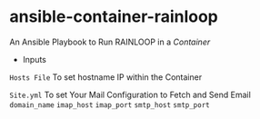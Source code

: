 # ansible-container-rainloop


An Ansible Playbook to Run RAINLOOP in a *Container* 

* Inputs 

```Hosts File```
To set hostname IP within the Container 


```Site.yml``` 
To set Your Mail Configuration to Fetch and Send Email 
`domain_name`
`imap_host`
`imap_port`
`smtp_host`
`smtp_port`



